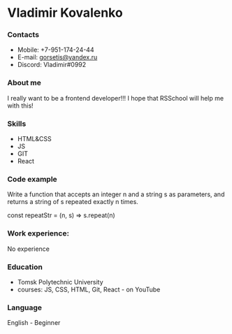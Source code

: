 # Vladimir Kovalenko
### Contacts

* Mobile: +7-951-174-24-44
* E-mail: gorsetis@yandex.ru
* Discord: Vladimir#0992

### About me
I really want to be a frontend developer!!! I hope that RSSchool will help me with this!

### Skills

* HTML&CSS
* JS
* GIT
* React

### Code example
Write a function that accepts an integer n and a string s as parameters, and returns a string of s repeated exactly n times.

const repeatStr = (n, s) => s.repeat(n)

### Work experience:
No experience
### Education
* Tomsk Polytechnic University
* courses: JS, CSS, HTML, Git, React - on YouTube

### Language
English - Beginner



